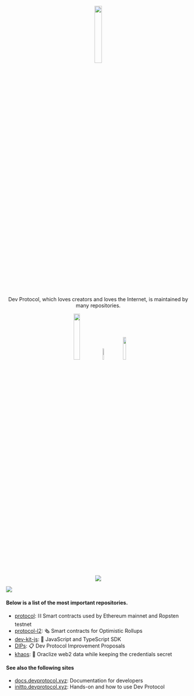 <p align="center"><a href="http://devprotocol.xyz/"><img src="https://raw.githubusercontent.com/dev-protocol/.github/main/assets/Dev--animated.gif" width="20%"></a></p>

<p align="center">Dev Protocol, which loves creators and loves the Internet, is maintained by many repositories.</p>

<p align="center">	
<a href="http://devprotocol.xyz/"><img src="https://custom-icon-badges.herokuapp.com/badge/Dev_Protocol_Website-black.svg?logo=devprtcl" width="18%"></a>
<a href="https://medium.com/devprtcl"><img src="https://img.shields.io/badge/Medium-12100E?style=for-the-badge&logo=medium&logoColor=white" width="9%"></a>	
<a href="https://stakes.social/"><img src="https://custom-icon-badges.herokuapp.com/badge/Stakes.Social-black.svg?logo=stakes.social" width="12.6%"></a>
</p>

<p align="center">
  <img src="https://readme-typing-svg.herokuapp.com/?lines=Welcome%20to%20Dev%20Protocol%20World%20of%20Codes;We%20support%20the%20Open%20Source%20Community;It's%20Time%20to%20Tokenize%20Open%20Source%20Software;We%20love%20$DEV%20and%20Stakes.social❤️;Developers%20and%20Sponsors%20are%20rewarded%20with%20Tokens;Let's%20support%20each%20other💟;&center=true&width=530&height=45"></a>
</p>
	


<img src="https://user-images.githubusercontent.com/73097560/115834477-dbab4500-a447-11eb-908a-139a6edaec5c.gif">

#### Below is a list of the most important repositories.
- [protocol](https://github.com/dev-protocol/protocol): ⛓ Smart contracts used by Ethereum mainnet and Ropsten testnet
- [protocol-l2](https://github.com/dev-protocol/protocol-l2): 🗞️ Smart contracts for Optimistic Rollups
- [dev-kit-js](https://github.com/dev-protocol/dev-kit-js): 🦦 JavaScript and TypeScript SDK
- [DIPs](https://github.com/dev-protocol/DIPs): 📋 Dev Protocol Improvement Proposals
- [khaos](https://github.com/dev-protocol/khaos): 🌌 Oraclize web2 data while keeping the credentials secret

#### See also the following sites

- [docs.devprotocol.xyz](https://docs.devprotocol.xyz): Documentation for developers
- [initto.devprotocol.xyz](https://initto.devprotocol.xyz): Hands-on and how to use Dev Protocol
